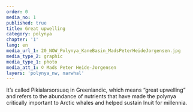 ```yaml
---
order: 0
media_no: 1
published: true
title: Great upwelling
category: polynya
chapter: '1'
lang: en
media_url_1: 20_NOW_Polynya_KaneBasin_MadsPeterHeideJorgensen.jpg
media_type_2: graphic
media_type_1: photo
media_att_1: © Mads Peter Heide-Jorgensen
layers: 'polynya_nw, narwhal'
---
```


It’s called Pikialarsorsuaq in Greenlandic, which means “great upwelling” and refers to the abundance of nutrients that have made the polynya critically important to Arctic whales and helped sustain Inuit for millennia.
